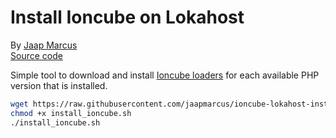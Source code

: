 # Install Ioncube on Lokahost

By [Jaap Marcus](https://github.com/jaapmarcus/)  
[Source code](https://github.com/jaapmarcus/ioncube-lokahost-installer)

Simple tool to download and install [Ioncube loaders](https://www.ioncube.com/loaders.php) for each available PHP version that is installed.

```bash
wget https://raw.githubusercontent.com/jaapmarcus/ioncube-lokahost-installer/main/install_ioncube.sh
chmod +x install_ioncube.sh
./install_ioncube.sh
```
